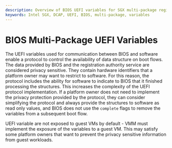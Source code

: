 ```yaml
---
description: Overview of BIOS UEFI variables for SGX multi-package registration and privacy protocol.
keywords: Intel SGX, DCAP, UEFI, BIOS, multi-package, variables
---
```

<!---
Copyright (C) 2025 Intel Corporation
SPDX-License-Identifier: CC-BY-4.0
-->

# BIOS Multi-Package UEFI Variables

The UEFI variables used for communication between BIOS and software enable a protocol to control the availability of data structure on boot flows.
The data provided by BIOS and the registration authority service are considered privacy sensitive.
They contain hardware identifiers that a platform owner may want to restrict to software.
For this reason, the protocol includes the ability for software to indicate to BIOS that it finished processing the structures.
This increases the complexity of the UEFI protocol implementation.
If a platform owner does not need to implement the privacy protection provided by the protocol, they can consider simplifying the protocol and always provide the structures to software as read only values, and BIOS does not use the `complete` flags to remove the variables from a subsequent boot flow.

UEFI variable are not exposed to guest VMs by default - VMM must implement the exposure of the variables to a guest VM.
This may satisfy some platform owners that want to prevent the privacy sensitive information from guest workloads.

